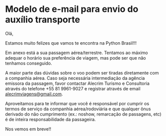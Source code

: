 # Modelo de e-mail para envio do auxílio transporte

Olá,

Estamos muito felizes que vamos te encontra na Python Brasil!!!

Em anexo está a sua passagem aérea/terrestre. Tentamos ao máximo adequar o horário sua preferência de viagem, mas pode ser que não tenhamos conseguido.

A maior parte das dúvidas sobre o voo podem ser tiradas diretamente com a companhia aérea. Caso seja necessária intermediação da agência emissora da passagem, favor contactar Alecrim Turismo e Consultoria através do telefone +55 81 9961-9027 e registrar através de email alecrimviagens@gmail.com.

Aproveitamos para te informar que você é responsável por cumprir os termos de serviço da companhia aérea/rodoviária e que qualquer ônus derivado do não cumprimento (ex.: noshow, remarcação de passagens, etc) é de inteira responsabilidade da passageira.

Nos vemos em breve!!

